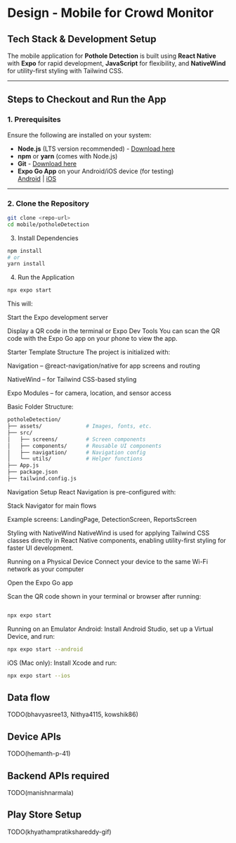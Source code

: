 # Design - Mobile for Crowd Monitor

## Tech Stack & Development Setup

The mobile application for **Pothole Detection** is built using **React Native** with **Expo** for rapid development, **JavaScript** for flexibility, and **NativeWind** for utility-first styling with Tailwind CSS.

---

## Steps to Checkout and Run the App

### 1. Prerequisites
Ensure the following are installed on your system:

- **Node.js** (LTS version recommended) - [Download here](https://nodejs.org/)
- **npm** or **yarn** (comes with Node.js)
- **Git** - [Download here](https://git-scm.com/)
- **Expo Go App** on your Android/iOS device (for testing)  
  [Android](https://play.google.com/store/apps/details?id=host.exp.exponent) | [iOS](https://apps.apple.com/app/expo-go/id982107779)

---

### 2. Clone the Repository
```bash
git clone <repo-url>
cd mobile/potholeDetection
```
3. Install Dependencies
```bash
npm install
# or
yarn install
```
4. Run the Application
```bash
npx expo start
```
This will:

Start the Expo development server

Display a QR code in the terminal or Expo Dev Tools
You can scan the QR code with the Expo Go app on your phone to view the app.

Starter Template Structure
The project is initialized with:

Navigation – @react-navigation/native for app screens and routing

NativeWind – for Tailwind CSS-based styling

Expo Modules – for camera, location, and sensor access

Basic Folder Structure:

```bash
potholeDetection/
├── assets/              # Images, fonts, etc.
├── src/
│   ├── screens/         # Screen components
│   ├── components/      # Reusable UI components
│   ├── navigation/      # Navigation config
│   └── utils/           # Helper functions
├── App.js
├── package.json
├── tailwind.config.js
```
Navigation Setup
React Navigation is pre-configured with:

Stack Navigator for main flows

Example screens: LandingPage, DetectionScreen, ReportsScreen

Styling with NativeWind
NativeWind is used for applying Tailwind CSS classes directly in React Native components, enabling utility-first styling for faster UI development.

Running on a Physical Device
Connect your device to the same Wi-Fi network as your computer

Open the Expo Go app

Scan the QR code shown in your terminal or browser after running:

```bash

npx expo start
```
Running on an Emulator
Android: Install Android Studio, set up a Virtual Device, and run:

```bash
npx expo start --android
```
iOS (Mac only): Install Xcode and run:

```bash
npx expo start --ios
```

## Data flow

TODO(bhavyasree13, Nithya4115, kowshik86)

## Device APIs

TODO(hemanth-p-41)

## Backend APIs required

TODO(manishnarmala)

## Play Store Setup

TODO(khyathampratikshareddy-gif)
